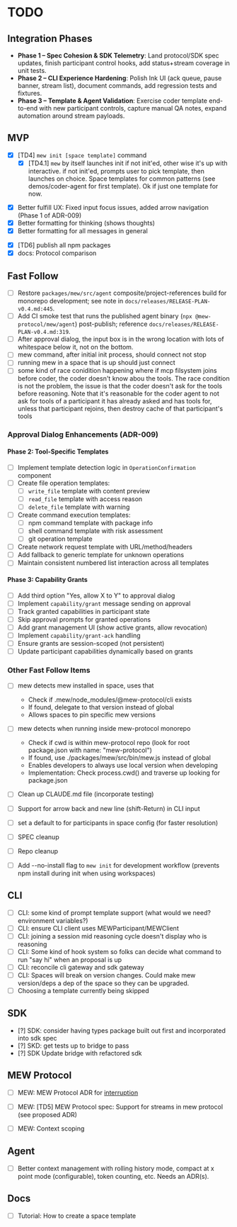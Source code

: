 # TODO

## Integration Phases
- **Phase 1 – Spec Cohesion & SDK Telemetry**: Land protocol/SDK spec updates, finish participant control hooks, add status+stream coverage in unit tests.
- **Phase 2 – CLI Experience Hardening**: Polish Ink UI (ack queue, pause banner, stream list), document commands, add regression tests and fixtures.
- **Phase 3 – Template & Agent Validation**: Exercise coder template end-to-end with new participant controls, capture manual QA notes, expand automation around stream payloads.

## MVP
- [x] [TD4] `mew init [space template]` command
    - [x] [TD4.1] `mew` by itself launches init if not init'ed, other wise it's up with interactive. if not init'ed, prompts user to pick template, then launches on choice. Space templates for common patterns (see demos/coder-agent for first template). Ok if just one template for now.
* [x] Better fulfill UX: Fixed input focus issues, added arrow navigation (Phase 1 of ADR-009)
* [x] Better formatting for thinking (shows thoughts)
* [x] Better formatting for all messages in general
- [x] [TD6] publish all npm packages
- [x] docs: Protocol comparison

## Fast Follow

* [ ] Restore `packages/mew/src/agent` composite/project-references build for monorepo development; see note in `docs/releases/RELEASE-PLAN-v0.4.md:445`.
* [ ] Add CI smoke test that runs the published agent binary (`npx @mew-protocol/mew/agent`) post-publish; reference `docs/releases/RELEASE-PLAN-v0.4.md:319`.
* [ ] After approval dialog, the input box is in the wrong location with lots of whitespace below it, not on the bottom.
* [ ] mew command, after initial init process, should connect not stop
* [ ] running mew in a space that is up should just connect
* [ ] some kind of race conidition happening where if mcp filsystem joins before coder, the coder doesn't know abou the tools. The race condition is not the problem, the issue is that the coder doesn't ask for the tools before reasoning. Note that it's reasonable for the coder agent to not ask for tools of a participant it has already asked and has tools for, unless that participant rejoins, then destroy cache of that participant's tools

### Approval Dialog Enhancements (ADR-009)

#### Phase 2: Tool-Specific Templates
* [ ] Implement template detection logic in `OperationConfirmation` component
* [ ] Create file operation templates:
    * [ ] `write_file` template with content preview
    * [ ] `read_file` template with access reason
    * [ ] `delete_file` template with warning
* [ ] Create command execution templates:
    * [ ] npm command template with package info
    * [ ] shell command template with risk assessment
    * [ ] git operation template
* [ ] Create network request template with URL/method/headers
* [ ] Add fallback to generic template for unknown operations
* [ ] Maintain consistent numbered list interaction across all templates

#### Phase 3: Capability Grants
* [ ] Add third option "Yes, allow X to Y" to approval dialog
* [ ] Implement `capability/grant` message sending on approval
* [ ] Track granted capabilities in participant state
* [ ] Skip approval prompts for granted operations
* [ ] Add grant management UI (show active grants, allow revocation)
* [ ] Implement `capability/grant-ack` handling
* [ ] Ensure grants are session-scoped (not persistent)
* [ ] Update participant capabilities dynamically based on grants

### Other Fast Follow Items
* [ ] mew detects mew installed in space, uses that
    * Check if .mew/node_modules/@mew-protocol/cli exists
    * If found, delegate to that version instead of global
    * Allows spaces to pin specific mew versions
* [ ] mew detects when running inside mew-protocol monorepo
    * Check if cwd is within mew-protocol repo (look for root package.json with name: "mew-protocol")
    * If found, use ./packages/mew/src/bin/mew.js instead of global
    * Enables developers to always use local version when developing
    * Implementation: Check process.cwd() and traverse up looking for package.json
* [ ] Clean up CLAUDE.md file (incorporate testing)
* [ ] Support for arrow back and new line (shift-Return) in CLI input
* [ ] set a default to for participants in space config (for faster resolution)
* [ ] SPEC cleanup
* [ ] Repo cleanup
* [ ] Add --no-install flag to `mew init` for development workflow (prevents npm install during init when using workspaces)


## CLI
* [ ] CLI: some kind of prompt template support (what would we need? environment variables?)
* [ ] CLI: ensure CLI client uses MEWParticipant/MEWClient
* [ ] CLI: joining a session mid reasoning cycle doesn't display who is reasoning
* [ ] CLI: Some kind of hook system so folks can decide what command to run "say hi" when an proposal is up
* [ ] CLI: reconcile cli gateway and sdk gateway
* [ ] CLI: Spaces will break on version changes. Could make mew version/deps a dep of the space so they can be upgraded.
* [ ] Choosing a template currently being skipped

## SDK
* [?] SDK: consider having types package built out first and incorporated into sdk spec
* [?] SKD: get tests up to bridge to pass
* [?] SDK Update bridge with refactored sdk

## MEW Protocol
* [ ] MEW: MEW Protocol ADR for [interruption](spec/v0.3/decisions/proposed/001-r5x-reasoning-interruption.md)
- [ ] MEW: [TD5] MEW Protocol spec: Support for streams in mew protocol (see proposed ADR)
* [ ] MEW: Context scoping


## Agent
* [ ] Better context management with rolling history mode, compact at x point mode (configurable), token counting, etc. Needs an ADR(s).

## Docs
* [ ] Tutorial: How to create a space template
